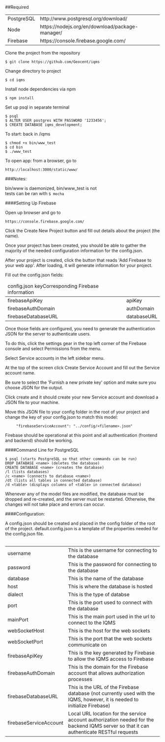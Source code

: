 
##Required
<table>
  <tr>
    <td>PostgreSQL</td>
    <td>http://www.postgresql.org/download/</td>
  </tr>
  <tr>
    <td>Node</td>
    <td>https://nodejs.org/en/download/package-manager/</td>
  </tr>
  <tr>
    <td>Firebase</td>
    <td>https://console.firebase.google.com/</td>
  </tr>
</table>



Clone the project from the repository  

```	
$ git clone https://github.com/Geocent/iqms
```


Change directory to project  

```	
$ cd iqms
```


Install node dependencies via npm  

```	
$ npm install
```

Set up psql in separate terminal  

```
$ psql
$ ALTER USER postgres WITH PASSWORD '1233456';
$ CREATE DATABASE iqms_development;
```

To start: back in /iqms  

```
$ chmod +x bin/www_test
$ cd bin
$ ./www_test
```	

To open app: from a browser, go to  

```
http://localhost:3000/static/www/
```	

###Notes:

bin/www is daemonized, bin/www_test is not  
tests can be ran with `$ mocha`

####Setting Up Firebase

Open up browser and go to
```
https://console.firebase.google.com/
```

Click the Create New Project button and fill out details about the project (the name).

Once your project has been created, you should be able to gather the majority of the needed configuration information for the config.json.

After your project is created, click the button that reads 'Add Firebase to your web app'. After loading, it will generate information for your project.

Fill out the config.json fields:

<table>
    <thead>
        <tr>
            <td>config.json key</td<
            <td>Corresponding Firebase information</td>
        </tr>
    </thead>
    <tbody>
        <tr>
            <td>firebaseApiKey</td>
            <td>apiKey</td>
        </tr>
        <tr>
            <td>firebaseAuthDomain</td>
            <td>authDomain</td>
        </tr>
        <tr>
            <td>firebaseDatabaseURL</td>
            <td>databaseURL</td>
        </tr>
    </tbody>
<table>

Once those fields are configured, you need to generate the authentication JSON for the server to authenticate users.

To do this, click the settings gear in the top left corner of the Firebase console and select Permissions from the menu.

Select Service accounts in the left sidebar menu.

At the top of the screen click Create Service Account and fill out the Service account name.

Be sure to select the 'Furnish a new private key' option and make sure you choose JSON for the output.

Click create and it should create your new Service account and download a JSON file to your machine.

Move this JSON file to your config folder in the root of your project and change the key of your config.json to match this model:
```
     "firebaseServiceAccount": "../config/<filename>.json"
```
Firebase should be operational at this point and all authentication (frontend and backend) should be working.


####Command Line for PostgreSQL

```
$ psql (starts PostgreSQL so that other commands can be run)
DROP DATABASE <name> (deletes the database)
CREATE DATABASE <name> (creates the database)
/l (lists databases)
/c <name> (connects to database <name>)
/dt (lists all tables in connected database)
/d <table> (displays columns of <table> in connected database)
```
Whenever any of the model files are modified, the database must be dropped and re-created, and the server must be restarted. Otherwise, the changes will not take place and errors can occur.


####Configuration:

A config.json should be created and placed in the config folder of the root of the project. default.config.json is a template of the properties needed for the config.json file.

<table>
  <tr>
    <td>username</td>
    <td>This is the username for connecting to the database</td>
  </tr>
  <tr>
    <td>password</td>
    <td>This is the password for connecting to the database</td>
  </tr>
  <tr>
      <td>database</td>
      <td>This is the name of the database</td>
  </tr>
  <tr>
      <td>host</td>
      <td>This is where the database is hosted</td>
  </tr>
  <tr>
        <td>dialect</td>
        <td>This is the type of databse</td>
  </tr>
  <tr>
    <td>port</td>
    <td>This is the port used to connect with the database</td>
  </tr>
  <tr>
    <td>mainPort</td>
    <td>This is the main port used in the url to connect to the IQMS</td>
  </tr>
  <tr>
    <td>webSocketHost</td>
    <td>This is the host for the web sockets</td>
  </tr>
  <tr>
    <td>webSocketPort</td>
    <td>This is the port that the web sockets communicate on</td>
  </tr>
  <tr>
    <td>firebaseApiKey</td>
    <td>This is the key generated by Firebase to allow the IQMS access to Firebase</td>
  </tr>
  <tr>
    <td>firebaseAuthDomain</td>
    <td>This is the domain for the Firebase account that allows authorization processes</td>
  </tr>
  <tr>
    <td>firebaseDatabaseURL</td>
    <td>This is the URL of the Firebase database (not currently used with the IQMS, however, it is needed to initialize Firebase)</td>
  </tr>
  <tr>
    <td>firebaseServiceAccount</td>
    <td>Local URL location for the service account authorization needed for the backend IQMS server so that it can authenticate RESTful requests</td>
  </tr>
</table>